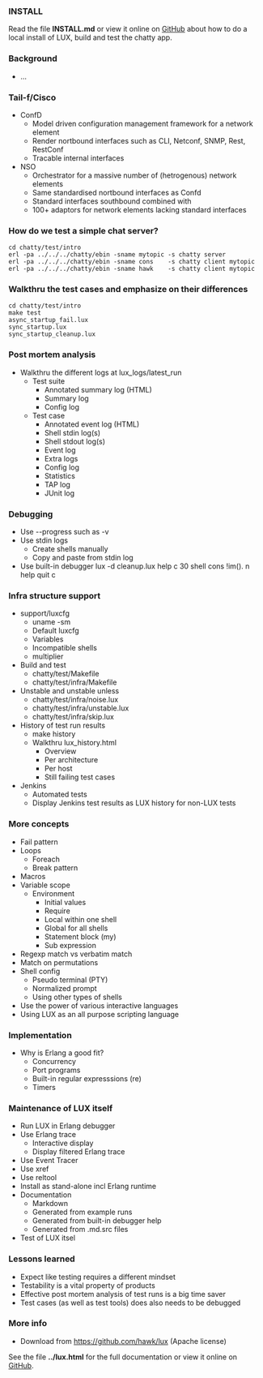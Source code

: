 ### INSTALL

Read the file **INSTALL.md** or view it online on
[GitHub](https://github.com/hawk/lux/blob/euc/tutorial/INSTALL.md) about
how to do a local install of LUX, build and test the chatty app.

### Background
  - ...

### Tail-f/Cisco
  - ConfD
    - Model driven configuration management framework for a network element
    - Render nortbound interfaces such as CLI, Netconf, SNMP, Rest, RestConf
    - Tracable internal interfaces
  - NSO
    - Orchestrator for a massive number of (hetrogenous) network elements
    - Same standardised nortbound interfaces as Confd
    - Standard interfaces southbound combined with
    - 100+ adaptors for network elements lacking standard interfaces

### How do we test a simple chat server?
    cd chatty/test/intro
    erl -pa ../../../chatty/ebin -sname mytopic -s chatty server
    erl -pa ../../../chatty/ebin -sname cons    -s chatty client mytopic
    erl -pa ../../../chatty/ebin -sname hawk    -s chatty client mytopic

### Walkthru the test cases and emphasize on their differences
    cd chatty/test/intro
    make test
    async_startup_fail.lux
    sync_startup.lux
    sync_startup_cleanup.lux

### Post mortem analysis
  - Walkthru the different logs at lux_logs/latest_run
    - Test suite
      - Annotated summary log (HTML)
      - Summary log
      - Config log
    - Test case
      - Annotated event log (HTML)
      - Shell stdin log(s)
      - Shell stdout log(s)
      - Event log
      - Extra logs
      - Config log
      - Statistics
      - TAP log
      - JUnit log

### Debugging
  - Use --progress such as -v
  - Use stdin logs
    - Create shells manually
    - Copy and paste from stdin log
  - Use built-in debugger
      lux -d cleanup.lux
      help
      c 30
      shell cons
      !im().
      n
      help quit
      c

### Infra structure support
  - support/luxcfg
    - uname -sm
    - Default luxcfg
    - Variables
    - Incompatible shells
    - multiplier
  - Build and test
    - chatty/test/Makefile
    - chatty/test/infra/Makefile
  - Unstable and unstable unless
    - chatty/test/infra/noise.lux
    - chatty/test/infra/unstable.lux
    - chatty/test/infra/skip.lux
  - History of test run results
    - make history
    - Walkthru lux_history.html
      - Overview
      - Per architecture
      - Per host
      - Still failing test cases
  - Jenkins
    - Automated tests
    - Display Jenkins test results as LUX history for non-LUX tests

### More concepts
  - Fail pattern
  - Loops
    - Foreach
    - Break pattern
  - Macros
  - Variable scope
    - Environment
      - Initial values
      - Require
      - Local within one shell
      - Global for all shells
      - Statement block (my)
      - Sub expression
  - Regexp match vs verbatim match
  - Match on permutations
  - Shell config
    - Pseudo terminal (PTY)
    - Normalized prompt
    - Using other types of shells
  - Use the power of various interactive languages
  - Using LUX as an all purpose scripting language

### Implementation
  - Why is Erlang a good fit?
    - Concurrency
    - Port programs
    - Built-in regular expresssions (re)
    - Timers

### Maintenance of LUX itself
  - Run LUX in Erlang debugger
  - Use Erlang trace
    - Interactive display
    - Display filtered Erlang trace
  - Use Event Tracer
  - Use xref
  - Use reltool
  - Install as stand-alone incl Erlang runtime
  - Documentation
    - Markdown
    - Generated from example runs
    - Generated from built-in debugger help
    - Generated from .md.src files
  - Test of LUX itsel

### Lessons learned
  - Expect like testing requires a different mindset
  - Testability is a vital property of products
  - Effective post mortem analysis of test runs is a big time saver
  - Test cases (as well as test tools) does also needs to be debugged

### More info

  - Download from https://github.com/hawk/lux (Apache license)

See the file **../lux.html** for the full documentation or view it online
on [GitHub](https://github.com/hawk/lux/blob/euc/doc/lux.md).
